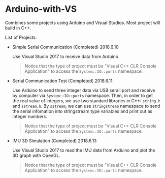 # Arduino-with-VS
Combines some projects using Arduino and Visual Studios. Most project will build in C++. 

List of Projects:
* Simple Serial Communication (Completed) 2018.6.10 
 
  Use Visual Studio 2017 to receive data from Arduino.   
  > Notice that the type of project must be "Visual C++  CLR Console Application" to  access the `System::IO::ports` namespace.
  
* Serial Communication Test (Completed) 2018.6.11

  Use Arduino to send three integer data via USB serail port and receive by computer via `System::IO::ports` namespace. Then, in order to get the real value of integers, we use two standard libraries in C++: `string.h` and `sstream.h`. By `sstream`, we can use `stringstream` namespace to send the serial infomation into stringstream type variables and print out as integer numbers. 
  > Notice that the type of project must be "Visual C++  CLR Console Application" to  access the `System::IO::ports` namespace.
  
* IMU 3D Simulation (Completed) 2018.6.13

  Use Visual Studio 2017 to read the IMU data from Arduino and plot the 3D graph with OpenGL. 
  
  > Notice that the type of project must be "Visual C++  CLR Console Application" to  access the `System::IO::ports` namespace.
